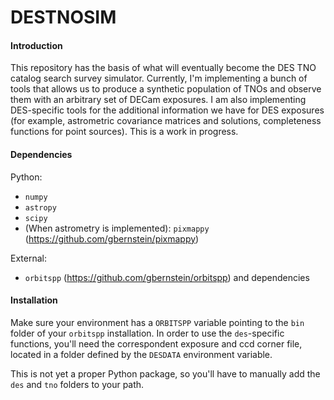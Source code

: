 # DESTNOSIM

#### Introduction
This repository has the basis of what will eventually become the DES TNO catalog search survey simulator. Currently, I'm implementing a bunch of tools that allows us to produce a synthetic population of TNOs and observe them with an arbitrary set of DECam exposures. I am also implementing DES-specific tools for the additional information we have for DES exposures (for example, astrometric covariance matrices and solutions, completeness functions for point sources). This is a work in progress.

#### Dependencies
Python:
- `numpy`
- `astropy`
- `scipy`
- (When astrometry is implemented): `pixmappy` (https://github.com/gbernstein/pixmappy)

External:
- `orbitspp` (https://github.com/gbernstein/orbitspp) and dependencies

#### Installation
Make sure your environment has a `ORBITSPP` variable pointing to the `bin` folder of your `orbitspp` installation. In order to use the `des`-specific functions, you'll need the correspondent exposure and ccd corner file, located in a folder defined by the `DESDATA` environment variable.

This is not yet a proper Python package, so you'll have to manually add the `des` and `tno` folders to your path.
